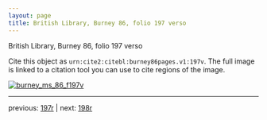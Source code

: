 ```yaml
---
layout: page
title: British Library, Burney 86, folio 197 verso
---
```


British Library, Burney 86, folio 197 verso

Cite this object as `urn:cite2:citebl:burney86pages.v1:197v`.  The full image is linked to a citation tool you can use to cite regions of the image.

[![burney_ms_86_f197v](http://www.homermultitext.org/iipsrv?IIIF=/project/homer/pyramidal/deepzoom/citebl/burney86imgs/v1/burney_ms_86_f197v.tif/full/800,/0/default.jpg)](http://www.homermultitext.org/ict2/?urn=urn:cite2:citebl:burney86imgs.v1:burney_ms_86_f197v) 

---

previous:  [197r](../197r/) | next: [198r](../198r/)